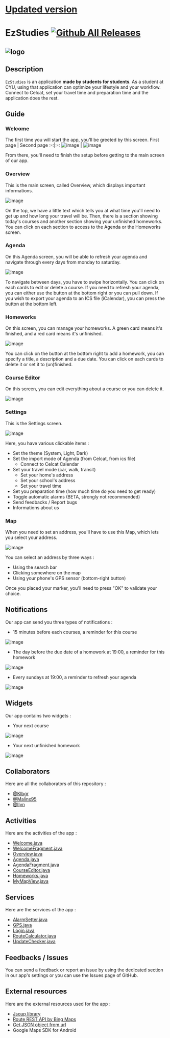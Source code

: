 # [Updated version](https://github.com/Klbgr/EzStudies-Flutter)

# EzStudies [![Github All Releases](https://img.shields.io/github/downloads/Klbgr/EzStudies/latest/total.svg)](https://github.com/Klbgr/EzStudies/releases/latest)

![logo](./app/src/main/res/drawable/logo.png)
------
## Description

`EzStudies` is an application **made by students for students**. As a student at CYU, using that application can optimize your lifestyle and your workflow. Connect to Celcat, set your travel time and preparation time and the application does the rest.

## Guide

### Welcome

The first time you will start the app, you'll be greeted by this screen.
First page | Second page
:-:|:-:
![image](https://user-images.githubusercontent.com/43754408/150011406-273ac930-2279-47c8-8fe0-540f679bc267.png) | ![image](https://user-images.githubusercontent.com/43754408/150011424-b4153aea-52ad-4d9a-8b43-78662c22289c.png)

From there, you'll need to finish the setup before getting to the main screen of our app.

### Overview

This is the main screen, called Overview, which displays important informations.

![image](https://user-images.githubusercontent.com/43754408/150016616-0622a96b-346b-42e1-bc68-8089c67275b6.png)

On the top, we have a little text which tells you at what time you'll need to get up and how long your travel will be.
Then, there is a section showing today's courses and another section showing your unfinished homeworks.
You can click on each section to access to the Agenda or the Homeworks screen.

### Agenda

On this Agenda screen, you will be able to refresh your agenda and navigate through every days from monday to saturday.

![image](https://user-images.githubusercontent.com/43754408/150015996-3b5890ac-0c15-4867-803f-a4de3e4adc85.png)

To navigate between days, you have to swipe horizontally.
You can click on each cards to edit or delete a course.
If you need to refresh your agenda, you can either use the button at the bottom right or you can pull down.
If you wish to export your agenda to an ICS file (iCalendar), you can press the button at the bottom left.

### Homeworks

On this screen, you can manage your homeworks. A green card means it's finished, and a red card means it's unfinished.

![image](https://user-images.githubusercontent.com/43754408/150017086-f190257f-594f-4660-938e-76ca1f964709.png)

You can click on the button at the bottom right to add a homework, you can specify a title, a description and a due date.
You can click on each cards to delete it or set it to (un)finished.

### Course Editor

On this screen, you can edit everything about a course or you can delete it.

![image](https://user-images.githubusercontent.com/43754408/150020449-7ae1642f-defa-45aa-ba95-2b20cac0abbb.png)

### Settings

This is the Settings screen.

![image](https://user-images.githubusercontent.com/43754408/150014632-a1cfa32f-3b23-4a5d-998b-f04714877496.png)

Here, you have various clickable items :
- Set the theme (System, Light, Dark)
- Set the import mode of Agenda (from Celcat, from ics file)
  - Connect to Celcat Calendar
- Set your travel mode (car, walk, transit)
  - Set your home's address
  - Set your school's address
  - Set your travel time
- Set you preparation time (how much time do you need to get ready)
- Toggle automatic alarms (BETA, strongly not recommended)
- Send feedbacks / Report bugs
- Informations about us

### Map

When you need to set an address, you'll have to use this Map, which lets you select your address.

![image](https://user-images.githubusercontent.com/43754408/150014164-fe089928-0fa4-451e-a49b-eff5d61d54ae.png)

You can select an address by three ways :
- Using the search bar
- Clicking somewhere on the map
- Using your phone's GPS sensor (bottom-right button)

Once you placed your marker, you'll need to press "OK" to validate your choice.

## Notifications

Our app can send you three types of notifications :
- 15 minutes before each courses, a reminder for this course

![image](https://user-images.githubusercontent.com/43754408/150020125-9c275d2c-ff25-4de2-8e97-de5ed91f7ede.png)

- The day before the due date of a homework at 19:00, a reminder for this homework

![image](https://user-images.githubusercontent.com/43754408/150019784-142462a9-e04a-45a2-8686-cdee454f1722.png)

- Every sundays at 19:00, a reminder to refresh your agenda

![image](https://user-images.githubusercontent.com/43754408/150701427-6889159c-c2e7-4a17-a69e-dbeb37af2f4d.png)

## Widgets

Our app contains two widgets :
- Your next course

![image](https://user-images.githubusercontent.com/43754408/150019889-a1de3e16-5e82-4f35-8a2f-88c749fdfaec.png)

- Your next unfinished homework

![image](https://user-images.githubusercontent.com/43754408/150019853-2e5c2c36-460b-4c6a-8e39-89ddfa460dc7.png)

## Collaborators

Here are all the collaborators of this repository :
- [@Klbgr](https://github.com/Klbgr)
- [@Malinx95](https://github.com/Malinx95)
- [@IIyn](https://github.com/IIyn)

## Activities

Here are the activities of the app :

- [Welcome.java](./app/src/main/java/com/ezstudies/app/activities/Agenda.java)
- [WelcomeFragment.java ](./app/src/main/java/com/ezstudies/app/activities/WelcomeFragment.java)
- [Overview.java](./app/src/main/java/com/ezstudies/app/activities/Overview.java)
- [Agenda.java](./app/src/main/java/com/ezstudies/app/activities/Agenda.java)
- [AgendaFragment.java](./app/src/main/java/com/ezstudies/app/activities/AgendaFragment.java)
- [CourseEditor.java](./app/src/main/java/com/ezstudies/app/activities/CourseEditor.java)
- [Homeworks.java ](./app/src/main/java/com/ezstudies/app/activities/Homeworks.java )
- [MyMapView.java](./app/src/main/java/com/ezstudies/app/activities/MyMapView.java)

## Services

Here are the services of the app :
- [AlarmSetter.java](./app/src/main/java/com/ezstudies/app/services/AlarmSetter.java)
- [GPS.java](./app/src/main/java/com/ezstudies/app/services/GPS.java)
- [Login.java](./app/src/main/java/com/ezstudies/app/services/Login.java)
- [RouteCalculator.java](./app/src/main/java/com/ezstudies/app/services/RouteCalculator.java)
- [UpdateChecker.java](./app/src/main/java/com/ezstudies/app/services/UpdateChecker.java)

## Feedbacks / Issues

You can send a feedback or report an issue by using the dedicated section in our app's settings or you can use the Issues page of GitHub.

## External resources

Here are the external resources used for the app :
- [Jsoup library](https://jsoup.org/)
- [Route REST API by Bing Maps](https://docs.microsoft.com/en-us/bingmaps/rest-services/routes/calculate-a-route)
- [Get JSON object from url](https://stackoverflow.com/questions/4308554/simplest-way-to-read-json-from-a-url-in-java)
- Google Maps SDK for Android
